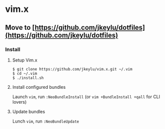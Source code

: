vim.x
=====

## Move to [https://github.com/jkeylu/dotfiles](https://github.com/jkeylu/dotfiles)

### Install

1. Setup Vim.x

    ```
    $ git clone https://github.com/jkeylu/vim.x.git ~/.vim
    $ cd ~/.vim
    $ ./install.sh
    ```
2. Install configured bundles

    Launch `vim`, run `:NeoBundleInstall` 
    (or `vim +BundleInstall +qall` for CLI lovers)

3. Update bundles

    Lunch `vim`, run `:NeoBundleUpdate`
